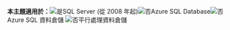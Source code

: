 <Token>**本主題適用於：**![是](../includes/media/yes.png)SQL Server (從 2008 年起)![否](../includes/media/no.png)Azure SQL Database![否](../includes/media/no.png)Azure SQL 資料倉儲 ![否](../includes/media/no.png)平行處理資料倉儲 </Token>